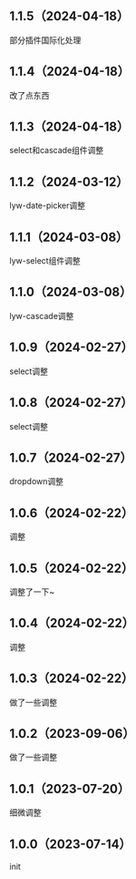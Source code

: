 ## 1.1.5（2024-04-18）
部分插件国际化处理
## 1.1.4（2024-04-18）
改了点东西
## 1.1.3（2024-04-18）
select和cascade组件调整
## 1.1.2（2024-03-12）
lyw-date-picker调整
## 1.1.1（2024-03-08）
lyw-select组件调整
## 1.1.0（2024-03-08）
lyw-cascade调整
## 1.0.9（2024-02-27）
select调整
## 1.0.8（2024-02-27）
select调整
## 1.0.7（2024-02-27）
dropdown调整
## 1.0.6（2024-02-22）
调整
## 1.0.5（2024-02-22）
调整了一下~
## 1.0.4（2024-02-22）
调整
## 1.0.3（2024-02-22）
做了一些调整
## 1.0.2（2023-09-06）
做了一些调整
## 1.0.1（2023-07-20）
细微调整
## 1.0.0（2023-07-14）
init
